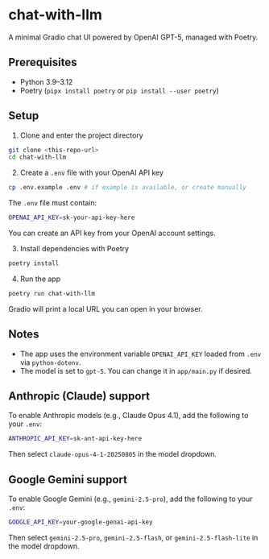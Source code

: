 # chat-with-llm

A minimal Gradio chat UI powered by OpenAI GPT-5, managed with Poetry.

## Prerequisites

- Python 3.9–3.12
- Poetry (`pipx install poetry` or `pip install --user poetry`)

## Setup

1) Clone and enter the project directory

```bash
git clone <this-repo-url>
cd chat-with-llm
```

2) Create a `.env` file with your OpenAI API key

```bash
cp .env.example .env # if example is available, or create manually
```

The `.env` file must contain:

```bash
OPENAI_API_KEY=sk-your-api-key-here
```

You can create an API key from your OpenAI account settings.

3) Install dependencies with Poetry

```bash
poetry install
```

4) Run the app

```bash
poetry run chat-with-llm
```

Gradio will print a local URL you can open in your browser.

## Notes

- The app uses the environment variable `OPENAI_API_KEY` loaded from `.env` via `python-dotenv`.
- The model is set to `gpt-5`. You can change it in `app/main.py` if desired.

## Anthropic (Claude) support

To enable Anthropic models (e.g., Claude Opus 4.1), add the following to your `.env`:

```bash
ANTHROPIC_API_KEY=sk-ant-api-key-here
```

Then select `claude-opus-4-1-20250805` in the model dropdown.

## Google Gemini support

To enable Google Gemini (e.g., `gemini-2.5-pro`), add the following to your `.env`:

```bash
GOOGLE_API_KEY=your-google-genai-api-key
```

Then select `gemini-2.5-pro`, `gemini-2.5-flash`, or `gemini-2.5-flash-lite` in the model dropdown.
